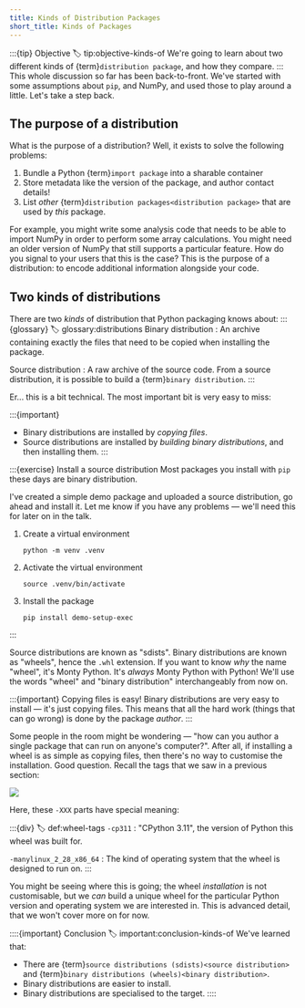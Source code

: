 ```yaml
---
title: Kinds of Distribution Packages
short_title: Kinds of Packages
---
```


:::{tip} Objective
:label: tip:objective-kinds-of
We're going to learn about two different kinds of {term}`distribution package`, and how they compare.
:::
This whole discussion so far has been back-to-front. We've started with some assumptions about `pip`, and NumPy, and used those to play around a little. Let's take a step back.

## The purpose of a distribution

What is the purpose of a distribution? Well, it exists to solve the following problems:

1. Bundle a Python {term}`import package` into a sharable container
2. Store metadata like the version of the package, and author contact details!
3. List _other_ {term}`distribution packages<distribution package>` that are used by _this_ package.

For example, you might write some analysis code that needs to be able to import NumPy in order to perform some array calculations. You might need an older version of NumPy that still supports a particular feature. How do you signal to your users that this is the case? This is the purpose of a distribution: to encode additional information alongside your code.

## Two kinds of distributions

There are two _kinds_ of distribution that Python packaging knows about:
:::{glossary}
:label: glossary:distributions
Binary distribution
: An archive containing exactly the files that need to be copied when installing the package.

Source distribution
: A raw archive of the source code. From a source distribution, it is possible to build a {term}`binary distribution`.
:::

Er... this is a bit technical. The most important bit is very easy to miss:

:::{important}

- Binary distributions are installed by _copying files_.
- Source distributions are installed by _building binary distributions_, and then installing them.
  :::

:::{exercise} Install a source distribution
Most packages you install with `pip` these days are binary distribution.

I've created a simple demo package and uploaded a source distribution, go ahead and install it. Let me know if you have any problems — we'll need this for later on in the talk.

1. Create a virtual environment
   ```shell
   python -m venv .venv
   ```
2. Activate the virtual environment
   ```shell
   source .venv/bin/activate
   ```
3. Install the package
   ```shell
   pip install demo-setup-exec
   ```

:::

Source distributions are known as "sdists". Binary distributions are known as "wheels", hence the `.whl` extension. If you want to know _why_ the name "wheel", it's Monty Python. It's _always_ Monty Python with Python! We'll use the words "wheel" and "binary distribution" interchangeably from now on.

:::{important} Copying files is easy!
Binary distributions are very easy to install — it's just copying files. This means that all the hard work (things that can go wrong) is done by the package _author_.
:::

Some people in the room might be wondering — "how can you author a single package that can run on anyone's computer?". After all, if installing a wheel is as simple as copying files, then there's no way to customise the installation. Good question. Recall the tags that we saw in a previous section:

![](#cell:numpy-zip-ls)

Here, these `-XXX` parts have special meaning:

:::{div}
:label: def:wheel-tags
`-cp311`
: "CPython 3.11", the version of Python this wheel was built for.

`-manylinux_2_28_x86_64`
: The kind of operating system that the wheel is designed to run on.
:::

You might be seeing where this is going; the wheel _installation_ is not customisable, but we _can_ build a unique wheel for the particular Python version and operating system we are interested in. This is advanced detail, that we won't cover more on for now.

::::{important} Conclusion
:label: important:conclusion-kinds-of
We've learned that:

- There are {term}`source distributions (sdists)<source distribution>` and {term}`binary distributions (wheels)<binary distribution>`.
- Binary distributions are easier to install.
- Binary distributions are specialised to the target.
  ::::

